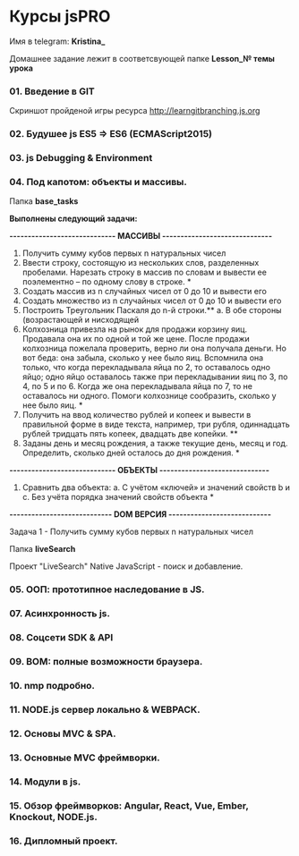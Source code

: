 # Курсы jsPRO
Имя в telegram: **Kristina_**

Домашнее задание лежит в соответсвующей папке **Lesson_№ темы урока**

### 01. Введение в GIT
Скриншот пройденой игры ресурса http://learngitbranching.js.org

### 02. Будушее js ES5 => ES6 (ECMAScript2015)
### 03. js Debugging & Environment
### 04. Под капотом: объекты и массивы.

Папка **base_tasks**

**Выполнены следующий задачи:**

**----------------------------- МАССИВЫ ------------------------------**
1. Получить сумму кубов первых n натуральных чисел
2. Ввести строку, состоящую из нескольких слов, разделенных пробелами.
Нарезать строку в массив по словам и вывести ее поэлементно – по
одному слову в строке. *
3. Создать массив из n случайных чисел от 0 до 10 и вывести его
4. Создать множество из n случайных чисел от 0 до 10 и вывести его
5. Построить Треугольник Паскаля до n-й строки.**
 a. В обе стороны (возрастающей и нисходящей
6. Колхозница привезла на рынок для продажи корзину яиц. Продавала
она их по одной и той же цене. После продажи колхозница пожелала
проверить, верно ли она получала деньги. Но вот беда: она забыла,
сколько у нее было яиц. Вспомнила она только, что когда
перекладывала яйца по 2, то оставалось одно яйцо; одно яйцо
оставалось также при перекладывании яиц по 3, по 4, по 5 и по 6. Когда
же она перекладывала яйца по 7, то не оставалось ни одного.
Помоги колхознице сообразить, сколько у нее было яиц. *
7. Получить на ввод количество рублей и копеек и вывести в правильной
форме в виде текста, например, три рубля, одиннадцать рублей
тридцать пять копеек, двадцать две копейки. **
8. Заданы день и месяц рождения, а также текущие день, месяц и год.
Определить, сколько дней осталось до дня рождения. *

**----------------------------- ОБЪЕКТЫ ------------------------------**

1. Сравнить два объекта:
 a. С учётом «ключей» и значений свойств
 b и с. Без учёта порядка значений свойств объекта *

**---------------------------- DOM ВЕРСИЯ ----------------------------**

Задача 1 -  Получить сумму кубов первых n натуральных чисел


Папка **liveSearch**

Проект "LiveSearch" Native JavaScript - поиск и добавление.

### 05. ООП: прототипное наследование в JS.
### 07. Асинхронность js.
### 08. Соцсети SDK & API
### 09. BOM: полные возможности браузера.
### 10. nmp подробно.
### 11. NODE.js сервер локально & WEBPACK.
### 12. Основы MVC & SPA.
### 13. Основные MVC фреймворки.
### 14. Модули в js.
### 15. Обзор фреймворков: Angular, React, Vue, Ember, Knockout, NODE.js.
### 16. Дипломный проект.

